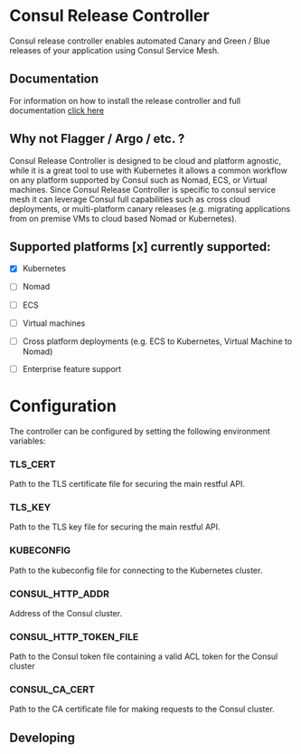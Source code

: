 # Consul Release Controller

Consul release controller enables automated Canary and Green / Blue releases of your application using Consul Service Mesh.

## Documentation

For information on how to install the release controller and full documentation [click here](https://nicholasjackson.io/consul-release-controller/)

## Why not Flagger / Argo / etc. ?
Consul Release Controller is designed to be cloud and platform agnostic, while it is a great tool to use with Kubernetes it allows a common
workflow on any platform supported by Consul such as Nomad, ECS, or Virtual machines. Since Consul Release Controller is specific to consul
service mesh it can leverage Consul full capabilities such as cross cloud deployments, or multi-platform canary releases (e.g. migrating applications
from on premise VMs to cloud based Nomad or Kubernetes). 

## Supported platforms [x] currently supported:

- [x] Kubernetes
- [ ] Nomad
- [ ] ECS
- [ ] Virtual machines
- [ ] Cross platform deployments (e.g. ECS to Kubernetes, Virtual Machine to Nomad) 
- [ ] Enterprise feature support


# Configuration

The controller can be configured by setting the following environment variables:

### TLS_CERT
Path to the TLS certificate file for securing the main restful API.

### TLS_KEY
Path to the TLS key file for securing the main restful API.

### KUBECONFIG
Path to the kubeconfig file for connecting to the Kubernetes cluster.

### CONSUL_HTTP_ADDR
Address of the Consul cluster.

### CONSUL_HTTP_TOKEN_FILE
Path to the Consul token file containing a valid ACL token for the Consul cluster

### CONSUL_CA_CERT
Path to the CA certificate file for making requests to the Consul cluster.

## Developing
